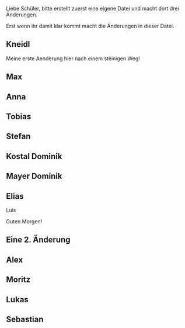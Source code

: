 Liebe Schüler, 
bitte erstellt zuerst eine eigene Datei und macht dort drei Änderungen. 

Erst wenn ihr damit klar kommt macht die Änderungen in dieser Datei. 


Kneidl
-
Meine erste Aenderung hier nach einem steinigen Weg!

Max
-

Anna
-

Tobias
-

Stefan 
-

Kostal Dominik
-

Mayer Dominik
-

Elias
-

Luis

Guten Morgen!

Eine 2. Änderung
-

Alex
-

Moritz
-

Lukas
-

Sebastian
-

